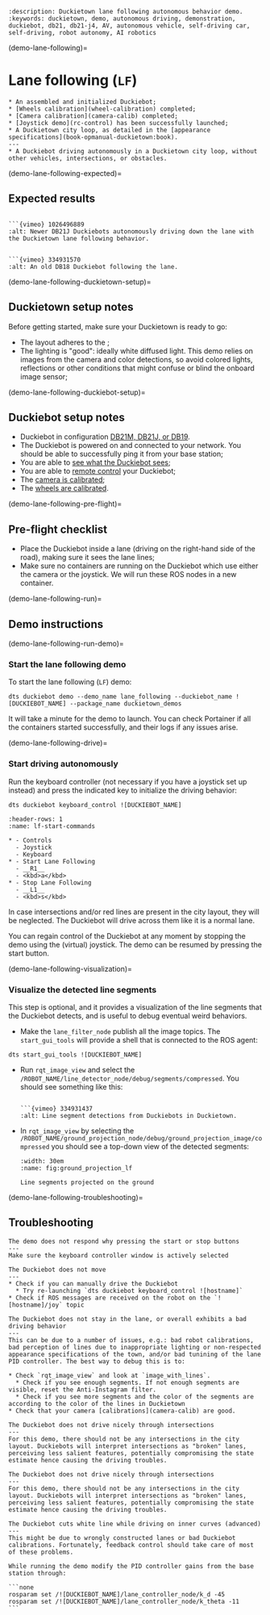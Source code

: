 ```{seo}
:description: Duckietown lane following autonomous behavior demo. 
:keywords: duckietown, demo, autonomous driving, demonstration, duckiebot, db21, db21-j4, AV, autonomous vehicle, self-driving car, self-driving, robot autonomy, AI robotics
```

(demo-lane-following)=
# Lane following (`LF`)

```{needget}
* An assembled and initialized Duckiebot;
* [Wheels calibration](wheel-calibration) completed;
* [Camera calibration](camera-calib) completed;
* [Joystick demo](rc-control) has been successfully launched;
* A Duckietown city loop, as detailed in the [appearance specifications](book-opmanual-duckietown:book).
---
* A Duckiebot driving autonomously in a Duckietown city loop, without other vehicles, intersections, or obstacles.
```

(demo-lane-following-expected)=
## Expected results
<!--
```{admonition} Outcome of the lane following demo.
<div style="padding:56.25% 0 0 0;position:relative;"><iframe src="https://player.vimeo.com/video/334931570" style="position:absolute;top:0;left:0;width:100%;height:100%;" frameborder="0" allow="autoplay; fullscreen; picture-in-picture" allowfullscreen></iframe></div><script src="https://player.vimeo.com/api/player.js"></script>
<p><a href="https://vimeo.com/334931570">An old DB18 Duckiebot following the lane.</p>
```
-->

````{admonition} Newer DB21 Duckiebots following the lane

```{vimeo} 1026496889
:alt: Newer DB21J Duckiebots autonomously driving down the lane with the Duckietown lane following behavior. 

````

````{admonition} An old DB18 Duckiebot following the lane

```{vimeo} 334931570
:alt: An old DB18 Duckiebot following the lane. 

````

<!--
https://vimeo.com/717506984 : duckiebot driving UK style (left-lane driving)
https://vimeo.com/1026496889?share=copy (right lane driving)
-->

(demo-lane-following-duckietown-setup)=
## Duckietown setup notes

Before getting started, make sure your Duckietown is ready to go:
- The layout adheres to the [](book-opmanual-duckietown:book);
- The lighting is "good": ideally white diffused light. This demo relies on images from the camera and 
  color detections, so avoid colored lights, reflections or other conditions that might confuse or blind 
  the onboard image sensor;


(demo-lane-following-duckiebot-setup)=
## Duckiebot setup notes

* Duckiebot in configuration [DB21M, DB21J, or DB19](duckiebot-configurations). 
* The Duckiebot is powered on and connected to your network. You should be able to successfully ping it from your base station;
* You are able to [see what the Duckiebot sees](make-it-see);
* You are able to [remote control](rc-control) your Duckiebot; 
* The [camera is calibrated](camera-calib);
* The [wheels are calibrated](wheel-calibration).

(demo-lane-following-pre-flight)=
## Pre-flight checklist

* Place the Duckiebot inside a lane (driving on the right-hand side of the road), making sure it sees the lane lines;
* Make sure no containers are running on the Duckiebot which use either the camera or the joystick. We will run these ROS nodes in a new container.

(demo-lane-following-run)=
## Demo instructions

(demo-lane-following-run-demo)=
### Start the lane following demo

To start the lane following (`LF`) demo:

```none
dts duckiebot demo --demo_name lane_following --duckiebot_name ![DUCKIEBOT_NAME] --package_name duckietown_demos
```

It will take a minute for the demo to launch. You can check Portainer if all the containers started successfully, and their logs if any issues arise.

(demo-lane-following-drive)=
### Start driving autonomously

Run the keyboard controller (not necessary if you have a joystick set up instead) and press the indicated key to initialize the driving behavior:

```none
dts duckiebot keyboard_control ![DUCKIEBOT_NAME]
```

```{list-table} Lane following demo start and stop commands
:header-rows: 1
:name: lf-start-commands

* - Controls
  - Joystick
  - Keyboard
* - Start Lane Following
  - __R1__
  - <kbd>a</kbd>
* - Stop Lane Following
  - __L1__
  - <kbd>s</kbd>
```


In case intersections and/or red lines are present in the city layout, they will be neglected. The Duckiebot will drive across them like it is a normal lane. 

You can regain control of the Duckiebot at any moment by stopping the demo using the (virtual) joystick. The demo can be resumed by pressing the start button.

(demo-lane-following-visualization)=
### Visualize the detected line segments

This step is optional, and it provides a visualization of the line segments that the Duckiebot detects, and is useful to debug eventual weird behaviors. 

* Make the `lane_filter_node` publish all the image topics. The `start_gui_tools` will provide a shell that is connected to the ROS agent:

```none
dts start_gui_tools ![DUCKIEBOT_NAME]
```
<!--
    ```{admonition} Outcome of the line detector node.
    <div style="padding:56.25% 0 0 0;position:relative;"><iframe src="https://player.vimeo.com/video/334931437" style="position:absolute;top:0;left:0;width:100%;height:100%;" frameborder="0" allow="autoplay; fullscreen; picture-in-picture" allowfullscreen></iframe></div><script src="https://player.vimeo.com/api/player.js"></script>
    <p><a href="https://vimeo.com/334931437">Line segment detections</a> from <a href="https://vimeo.com/duckietown">Duckietown</a> on <a href="https://vimeo.com">Vimeo</a>.</p>
    ```
-->
* Run `rqt_image_view` and select the `/ROBOT_NAME/line_detector_node/debug/segments/compressed`. You should see something like this:

    ````{admonition} Outcome of the line detector node

    ```{vimeo} 334931437
    :alt: Line segment detections from Duckiebots in Duckietown. 

    ````

* In `rqt_image_view` by selecting the `/ROBOT_NAME/ground_projection_node/debug/ground_projection_image/compressed` you should see a top-down view of the detected segments:

    ```{figure} ../../_images/demos/lane_following/ground_projection_segments.png
    :width: 30em
    :name: fig:ground_projection_lf

    Line segments projected on the ground
    ```

(demo-lane-following-troubleshooting)=
## Troubleshooting 

```{trouble}
The demo does not respond why pressing the start or stop buttons
---
Make sure the keyboard controller window is actively selected
```

```{trouble}
The Duckiebot does not move
---
* Check if you can manually drive the Duckiebot
  * Try re-launching `dts duckiebot keyboard_control ![hostname]`
* Check if ROS messages are received on the robot on the `![hostname]/joy` topic
```

```{trouble}
The Duckiebot does not stay in the lane, or overall exhibits a bad driving behavior
---
This can be due to a number of issues, e.g.: bad robot calibrations, bad perception of lines due to inappropriate lighting or non-respected appearance specifications of the town, and/or bad tunining of the lane PID controller. The best way to debug this is to:  

* Check `rqt_image_view` and look at `image_with_lines`.
  * Check if you see enough segments. If not enough segments are visible, reset the Anti-Instagram filter.
  * Check if you see more segments and the color of the segments are according to the color of the lines in Duckietown
* Check that your camera [calibrations](camera-calib) are good.
```

```{trouble}
The Duckiebot does not drive nicely through intersections
---
For this demo, there should not be any intersections in the city layout. Duckiebots will interpret intersections as "broken" lanes, perceiving less salient features, potentially compromising the state estimate hence causing the driving troubles.
```

```{trouble}
The Duckiebot does not drive nicely through intersections
---
For this demo, there should not be any intersections in the city layout. Duckiebots will interpret intersections as "broken" lanes, perceiving less salient features, potentially compromising the state estimate hence causing the driving troubles.
```

````{trouble}
The Duckiebot cuts white line while driving on inner curves (advanced)
---
This might be due to wrongly constructed lanes or bad Duckiebot calibrations. Fortunately, feedback control should take care of most of these problems.  

While running the demo modify the PID controller gains from the base station through:

```none
rosparam set /![DUCKIEBOT_NAME]/lane_controller_node/k_d -45
rosparam set /![DUCKIEBOT_NAME]/lane_controller_node/k_theta -11
```
````
